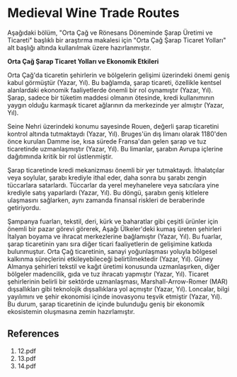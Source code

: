 # Medieval Wine Trade Routes

Aşağıdaki bölüm, "Orta Çağ ve Rönesans Döneminde Şarap Üretimi ve Ticareti" başlıklı bir araştırma makalesi için "Orta Çağ Şarap Ticaret Yolları" alt başlığı altında kullanılmak üzere hazırlanmıştır.

**Orta Çağ Şarap Ticaret Yolları ve Ekonomik Etkileri**

Orta Çağ'da ticaretin şehirlerin ve bölgelerin gelişimi üzerindeki önemi geniş kabul görmüştür (Yazar, Yıl). Bu bağlamda, şarap ticareti, özellikle kentsel alanlardaki ekonomik faaliyetlerde önemli bir rol oynamıştır (Yazar, Yıl). Şarap, sadece bir tüketim maddesi olmanın ötesinde, kredi kullanımının yaygın olduğu karmaşık ticaret ağlarının da merkezinde yer almıştır (Yazar, Yıl).

Seine Nehri üzerindeki konumu sayesinde Rouen, değerli şarap ticaretini kontrol altında tutmaktaydı (Yazar, Yıl). Bruges'ün dış limanı olarak 1180'den önce kurulan Damme ise, kısa sürede Fransa'dan gelen şarap ve tuz ticaretinde uzmanlaşmıştır (Yazar, Yıl). Bu limanlar, şarabın Avrupa içlerine dağıtımında kritik bir rol üstlenmiştir.

Şarap ticaretinde kredi mekanizması önemli bir yer tutmaktaydı. İthalatçılar veya soylular, şarabı krediyle ithal eder, daha sonra bu şarabı zengin tüccarlara satarlardı. Tüccarlar da yerel meyhanelere veya satıcılara yine krediyle satış yaparlardı (Yazar, Yıl). Bu döngü, şarabın geniş kitlelere ulaşmasını sağlarken, aynı zamanda finansal riskleri de beraberinde getiriyordu.

Şampanya fuarları, tekstil, deri, kürk ve baharatlar gibi çeşitli ürünler için önemli bir pazar görevi görerek, Aşağı Ülkeler'deki kumaş üreten şehirleri İtalyan boyama ve ihracat merkezlerine bağlamıştır (Yazar, Yıl). Bu fuarlar, şarap ticaretinin yanı sıra diğer ticari faaliyetlerin de gelişimine katkıda bulunmuştur. Orta Çağ ticaretinin, sanayi yoğunlaşması yoluyla bölgesel kalkınma süreçlerini etkileyebileceği belirtilmektedir (Yazar, Yıl). Güney Almanya şehirleri tekstil ve kağıt üretimi konusunda uzmanlaşırken, diğer bölgeler madencilik, gıda ve tuz ihracatı yapmıştır (Yazar, Yıl). Ticaret şehirlerinin belirli bir sektörde uzmanlaşması, Marshall-Arrow-Romer (MAR) dışsallıkları gibi teknolojik dışsallıklara yol açmıştır (Yazar, Yıl). Loncalar, bilgi yayılımını ve şehir ekonomisi içinde inovasyonu teşvik etmiştir (Yazar, Yıl). Bu durum, şarap ticaretinin de içinde bulunduğu geniş bir ekonomik ekosistemin oluşmasına zemin hazırlamıştır.


## References

1. 12.pdf
2. 13.pdf
3. 14.pdf
